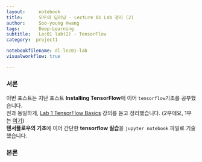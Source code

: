 ```yaml
---
layout:     notebook
title:      모두의 딥러닝 - Lecture 01 Lab 정리 (2)
author:     Soo-young Hwang
tags: 		Deep-Learning
subtitle:  	Lec01 lab(2) - TensorFlow 
category:  project1

notebookfilename: dl-lec01-lab     
visualworkflow: true

---
```



### 서론
이번 포스트는 지난 포스트 **Installing TensorFlow**에 이어 `tensorflow`기초를 공부했습니다.   
전과 동일하게, [Lab 1 TensorFlow Basics](https://youtu.be/-57Ne86Ia8w) 강의를 듣고 정리했습니다. (2부에요, 1부는 [여기](https://swimminghwang.github.io/project1/2020/04/14/dl-lec01-lab/))     
**텐서플로우의 기초**에 이어 간단한 **tensorflow 실습**을 `jupyter notebook` 파일로 기술했습니다.   


### 본론

